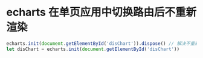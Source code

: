# echarts 在单页应用中切换路由后不重新渲染

```js
echarts.init(document.getElementById('disChart')).dispose() // 解决不重新渲染的问题
let disChart = echarts.init(document.getElementById('disChart'))
```
